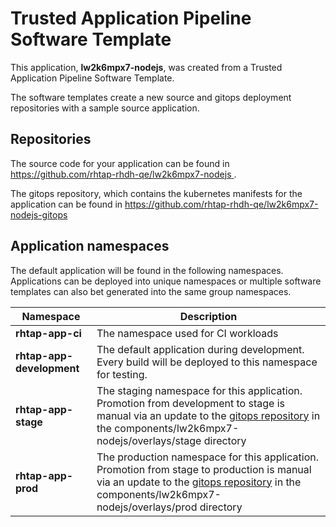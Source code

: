 # Trusted Application Pipeline Software Template

This application, **lw2k6mpx7-nodejs**, was created from a Trusted Application Pipeline Software Template.

The software templates create a new source and gitops deployment repositories with a sample source application. 

## Repositories

The source code for your application can be found in [https://github.com/rhtap-rhdh-qe/lw2k6mpx7-nodejs ](https://github.com/rhtap-rhdh-qe/lw2k6mpx7-nodejs ).
 
The gitops repository, which contains the kubernetes manifests for the application can be found in 
[https://github.com/rhtap-rhdh-qe/lw2k6mpx7-nodejs-gitops ](https://github.com/rhtap-rhdh-qe/lw2k6mpx7-nodejs-gitops ) 

## Application namespaces 

The default application will be found in the following namespaces. Applications can be deployed into unique namespaces or multiple software templates can also bet generated into the same group namespaces.  

|  Namespace   |  Description   |  
| -------- | -------- |
| **rhtap-app-ci** | The namespace used for CI workloads |
| **rhtap-app-development** | The default application during development. Every build will be deployed to this namespace for testing. |
| **rhtap-app-stage** | The staging namespace for this application. Promotion from development to stage is manual via an update to the [gitops repository](https://github.com/rhtap-rhdh-qe/lw2k6mpx7-nodejs-gitops ) in the components/lw2k6mpx7-nodejs/overlays/stage directory |
| **rhtap-app-prod** | The production namespace for this application. Promotion from stage to production is manual via an update to the [gitops repository](https://github.com/rhtap-rhdh-qe/lw2k6mpx7-nodejs-gitops ) in the components/lw2k6mpx7-nodejs/overlays/prod directory |